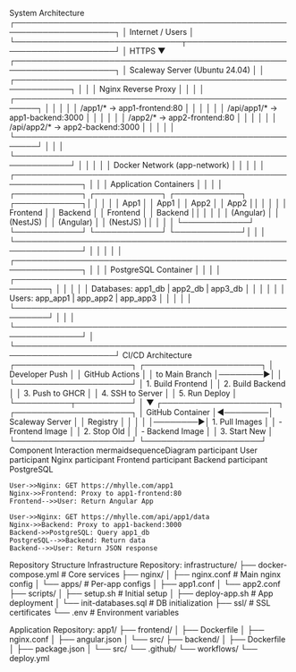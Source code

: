 System Architecture
┌────────────────────────────────────────────────────────────────────┐
│                         Internet / Users                           │
└──────────────────────────────┬─────────────────────────────────────┘
                               │ HTTPS
                               ▼
┌────────────────────────────────────────────────────────────────────┐
│                     Scaleway Server (Ubuntu 24.04)                 │
│  ┌────────────────────────────────────────────────────────────┐   │
│  │                    Nginx Reverse Proxy                      │   │
│  │  ┌──────────────────────────────────────────────────────┐  │   │
│  │  │ /app1/* → app1-frontend:80                          │  │   │
│  │  │ /api/app1/* → app1-backend:3000                     │  │   │
│  │  │ /app2/* → app2-frontend:80                          │  │   │
│  │  │ /api/app2/* → app2-backend:3000                     │  │   │
│  │  └──────────────────────────────────────────────────────┘  │   │
│  └────────────────────────────────────────────────────────────┘   │
│                               │                                    │
│                    Docker Network (app-network)                    │
│                               │                                    │
│  ┌──────────────────────────────────────────────────────────────┐ │
│  │                     Application Containers                    │ │
│  │ ┌────────────┐ ┌────────────┐ ┌────────────┐ ┌────────────┐│ │
│  │ │   App1     │ │   App1     │ │   App2     │ │   App2     ││ │
│  │ │  Frontend  │ │  Backend   │ │  Frontend  │ │  Backend   ││ │
│  │ │  (Angular) │ │  (NestJS)  │ │  (Angular) │ │  (NestJS)  ││ │
│  │ └────────────┘ └────────────┘ └────────────┘ └────────────┘│ │
│  └──────────────────────────────────────────────────────────────┘ │
│                               │                                    │
│  ┌──────────────────────────────────────────────────────────────┐ │
│  │                    PostgreSQL Container                       │ │
│  │  ┌────────────────────────────────────────────────────────┐  │ │
│  │  │ Databases: app1_db | app2_db | app3_db                │  │ │
│  │  │ Users: app_app1 | app_app2 | app_app3                 │  │ │
│  │  └────────────────────────────────────────────────────────┘  │ │
│  └──────────────────────────────────────────────────────────────┘ │
└────────────────────────────────────────────────────────────────────┘
CI/CD Architecture
┌─────────────────────┐         ┌─────────────────────┐
│   Developer Push    │         │   GitHub Actions    │
│   to Main Branch    │────────▶│                     │
└─────────────────────┘         │  1. Build Frontend  │
                                │  2. Build Backend   │
                                │  3. Push to GHCR    │
                                │  4. SSH to Server   │
                                │  5. Run Deploy      │
                                └──────────┬──────────┘
                                           │
                                           ▼
┌─────────────────────┐         ┌─────────────────────┐
│  GitHub Container   │◀────────│  Scaleway Server    │
│     Registry        │         │                     │
│                     │────────▶│  1. Pull Images     │
│  - Frontend Image   │         │  2. Stop Old        │
│  - Backend Image    │         │  3. Start New       │
└─────────────────────┘         └─────────────────────┘
Component Interaction
mermaidsequenceDiagram
    participant User
    participant Nginx
    participant Frontend
    participant Backend
    participant PostgreSQL

    User->>Nginx: GET https://mhylle.com/app1
    Nginx->>Frontend: Proxy to app1-frontend:80
    Frontend-->>User: Return Angular App
    
    User->>Nginx: GET https://mhylle.com/api/app1/data
    Nginx->>Backend: Proxy to app1-backend:3000
    Backend->>PostgreSQL: Query app1_db
    PostgreSQL-->>Backend: Return data
    Backend-->>User: Return JSON response
Repository Structure
Infrastructure Repository:
infrastructure/
├── docker-compose.yml          # Core services
├── nginx/
│   ├── nginx.conf             # Main nginx config
│   └── apps/                  # Per-app configs
│       ├── app1.conf
│       └── app2.conf
├── scripts/
│   ├── setup.sh               # Initial setup
│   ├── deploy-app.sh          # App deployment
│   └── init-databases.sql     # DB initialization
├── ssl/                       # SSL certificates
└── .env                       # Environment variables

Application Repository:
app1/
├── frontend/
│   ├── Dockerfile
│   ├── nginx.conf
│   ├── angular.json
│   └── src/
├── backend/
│   ├── Dockerfile
│   ├── package.json
│   └── src/
└── .github/
    └── workflows/
        └── deploy.yml